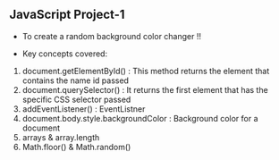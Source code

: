 ## JavaScript Project-1

- To create a random background color changer !!

- Key concepts covered:



1. document.getElementById() : This method returns the element that contains the name id passed
2. document.querySelector() : It returns the first element that has the specific CSS selector passed
3. addEventListener() : EventListner 
4. document.body.style.backgroundColor : Background color for a document
5. arrays & array.length
6. Math.floor() & Math.random()



